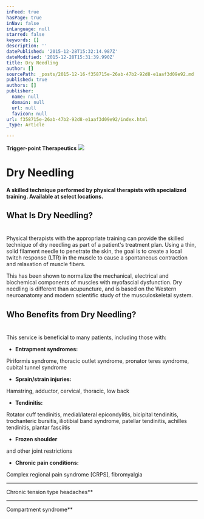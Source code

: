 ```yaml
---
inFeed: true
hasPage: true
inNav: false
inLanguage: null
starred: false
keywords: []
description: ''
datePublished: '2015-12-28T15:32:14.987Z'
dateModified: '2015-12-28T15:31:39.990Z'
title: Dry Needling
author: []
sourcePath: _posts/2015-12-16-f358715e-26ab-47b2-92d8-e1aaf3d09e92.md
published: true
authors: []
publisher:
  name: null
  domain: null
  url: null
  favicon: null
url: f358715e-26ab-47b2-92d8-e1aaf3d09e92/index.html
_type: Article

---
```

**Trigger-point Therapeutics**
![](https://the-grid-user-content.s3-us-west-2.amazonaws.com/bccd439f-e32f-4366-8eb3-364b39b23997.jpg)

# Dry Needling

#### A skilled technique performed by physical therapists with specialized training. Available at select locations.

## What Is Dry Needling?

# 

Physical therapists with the appropriate training can provide the skilled technique of dry needling as part of a patient's treatment plan. Using a thin, solid filament needle to penetrate the skin, the goal is to create a local twitch response (LTR) in the muscle to cause a spontaneous contraction and relaxation of muscle fibers.

This has been shown to normalize the mechanical, electrical and biochemical components of muscles with myofascial dysfunction. Dry needling is different than acupuncture, and is based on the Western neuroanatomy and modern scientific study of the musculoskeletal system.

## Who Benefits from Dry Needling?

# 

This service is beneficial to many patients, including those with:

* **Entrapment syndromes:**

Piriformis syndrome, thoracic outlet syndrome, pronator teres syndrome, cubital tunnel syndrome
* **Sprain/strain injuries:**

Hamstring, adductor, cervical, thoracic, low back
* **Tendinitis:**

Rotator cuff tendinitis, medial/lateral epicondylitis, bicipital tendinitis, trochanteric bursitis, iliotibial band syndrome, patellar tendinitis, achilles tendinitis, plantar fasciitis
* **Frozen shoulder**

and other joint restrictions
* **Chronic pain conditions:**

Complex regional pain syndrome \[CRPS\], fibromyalgia
* **

Chronic tension type headaches**
* **

Compartment syndrome**